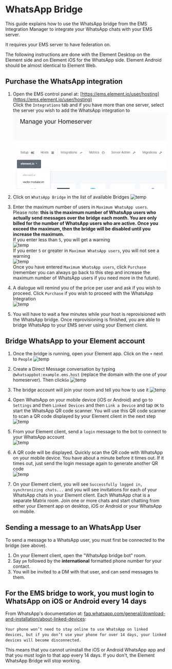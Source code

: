 # WhatsApp Bridge

This guide explains how to use the WhatsApp bridge from the EMS Integration Manager to integrate your WhatsApp chats with your EMS server.

It requires your EMS server to have federation on.

The following instructions are done with the  Element Desktop on the Element side and on Element iOS for the WhatsApp side. Element Android should be almost identical to Element Web.

## Purchase the WhatsApp integration

1. Open the EMS control panel at: [https://ems.element.io/user/hosting](https://ems.element.io/user/hosting)  
Click the `Integrations` tab  and if you have more than one server, select the server you wish to add the WhatsApp integration to
![temp](/images/click-integration-tab-ems-user-hosting.png)  

1. Click on `WhatsApp Bridge` in the list of available Bridges
![temp](/images/wa-matrix-choose-bridge.png)  

1. Enter the maximum number of users in `Maximum WhatsApp users`.  
Please note:  **this is the maximum number of WhatsApp users who actually send messages over the bridge each month. You are only billed for the number of WhatsApp users who are active. Once you exceed the maximum, then the bridge will be disabled until you increase the maximum.**  
If you enter less than `5`, you will get a warning  
![temp](/images/integrations/WhatsApp-Bridge/low-rmau-warning.png)  
If you enter `5` or greater in `Maximum WhatsApp users`, you will not see a warning  
![temp](/images/integrations/WhatsApp-Bridge/enter-number-users-click-purchase.png)  
Once you have entered `Maximum WhatsApp users`, click `Purchase` (remember you can always go back to this step and increase the maximum number of WhatsApp users if you need more in the future).

1. A dialogue will remind you of the price per user and ask if you wish to proceed. Click `Purchase` if you wish to proceed with the WhatsApp Integration  
![temp](/images/integrations/WhatsApp-Bridge/confirm-subscription-click-purchase.png)  

1. You will have to wait a few minutes while your host is reprovisioned with the WhatsApp bridge.
Once reprovisioning is finished, you are able to bridge WhatsApp to your EMS server using your Element client.

## Bridge WhatsApp to your Element account

1. Once the bridge is running, open your Element app. Click on the `+` next to `People`
![temp](/images/start-chat.png)

1. Create a Direct Message conversation by typing `@whatsappbot:example.ems.host` (replace the domain with the one of your homeserver). Then click`Go`
![temp](/images/integrations/WhatsApp-Bridge/dm-bot.png)

1. The bridge account will join your room and tell you how to use it
![temp](/images/integrations/WhatsApp-Bridge/bot-joins-room.png)

1. Open WhatsApp on your mobile device (iOS or Android) and go to `Settings` and then `Linked Devices` and then `Link a Device` and tap `OK` to start the WhatsApp QR code scanner. You will use this QR code scanner to scan a QR code displayed by your Element client in the next step  
![temp](/images/integrations/WhatsApp-Bridge/ios-qrcode.png)

1. From your Element client, send a `login` message to the bot to connect to your WhatsApp account  
![temp](/images/integrations/WhatsApp-Bridge/send-login-message.png)

1. A QR code will be displayed. Quickly scan the QR code with WhatsApp on your mobile device. You have about a minute before it times out. If it times out, just send the login message again to generate another QR code  
![temp](/images/integrations/WhatsApp-Bridge/qr-code-from-login-command.png)

1. On your Element client, you will see `Successfully logged in, synchronizing chats...` and you will see invitations for each of your WhatsApp chats in your Element client. Each WhatsApp chat is a separate Matrix room. Join one or more chats and start chatting from either your Element app on desktop, iOS or Android or your WhatsApp on mobile.

## Sending a message to an WhatsApp User

To send a message to a WhatsApp user, you must first be connected to the bridge (see above).

1. On your Element client, open the "WhatsApp bridge bot" room.
1. Say `pm` followed by the **international** formatted phone number for your contact.
1. You will be invited to a DM with that user, and can send messages to them.

## For the EMS bridge to work, you must login to WhatsApp on iOS or Android every 14 days

From WhatsApp's documentation at: [faq.whatsapp.com/general/download-and-installation/about-linked-devices](https://faq.whatsapp.com/general/download-and-installation/about-linked-devices):

`Your phone won’t need to stay online to use WhatsApp on linked devices, but if you don’t use your phone for over 14 days, your linked devices will become disconnected.`

This means that you cannot uninstall the iOS or Android WhatsApp app and that you must login to that app every 14 days. If you don't, the Element WhatsApp Bridge will stop working.

